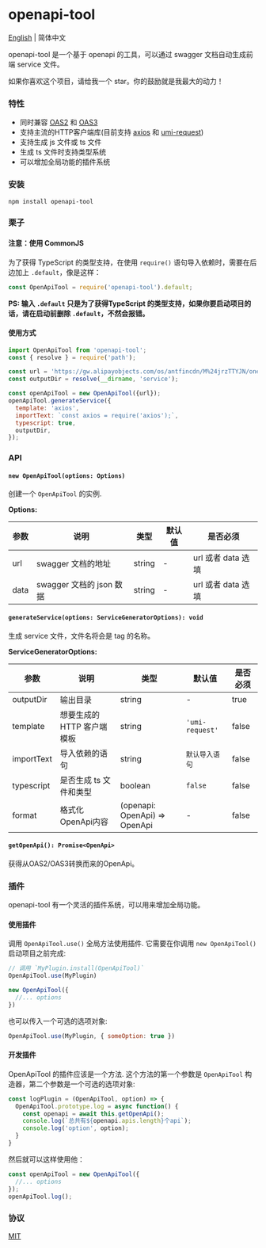 # openapi-tool

[English](https://github.com/huajiayi/openapi-tool) | 简体中文

openapi-tool 是一个基于 openapi 的工具，可以通过 swagger 文档自动生成前端 service 文件。

如果你喜欢这个项目，请给我一个 star。你的鼓励就是我最大的动力！

### 特性

- 同时兼容 [OAS2](https://swagger.io/specification/v2/) 和 [OAS3](https://swagger.io/specification/)
- 支持主流的HTTP客户端库(目前支持 [axios](https://github.com/axios/axios) 和 [umi-request](https://github.com/umijs/umi-request))
- 支持生成 js 文件或 ts 文件
- 生成 ts 文件时支持类型系统
- 可以增加全局功能的插件系统

### 安装

```
npm install openapi-tool
```

### 栗子

#### 注意：使用 CommonJS

为了获得 TypeScript 的类型支持，在使用 `require()` 语句导入依赖时，需要在后边加上 `.default`，像是这样：

```js
const OpenApiTool = require('openapi-tool').default;
```
**PS: 输入 `.default` 只是为了获得TypeScript 的类型支持，如果你要启动项目的话，请在启动前删除 `.default`，不然会报错。**

#### 使用方式

```js
import OpenApiTool from 'openapi-tool';
const { resolve } = require('path');

const url = 'https://gw.alipayobjects.com/os/antfincdn/M%24jrzTTYJN/oneapi.json';
const outputDir = resolve(__dirname, 'service');

const openApiTool = new OpenApiTool({url});
openApiTool.generateService({
  template: 'axios',
  importText: `const axios = require('axios');`,
  typescript: true,
  outputDir,
});
```
### API

#### `new OpenApiTool(options: Options)`

创建一个 `OpenApiTool` 的实例.

**Options:**

| 参数 | 说明 | 类型 | 默认值 | 是否必须 |
| ------ | ------ | ------ | ------ | ------ |
| url | swagger 文档的地址  | string | - | url 或者 data 选填 |
| data | swagger 文档的 json 数据 | string | - | url 或者 data 选填 |

#### `generateService(options: ServiceGeneratorOptions): void`

生成 service 文件，文件名将会是 tag 的名称。

**ServiceGeneratorOptions:**

| 参数 | 说明 | 类型 | 默认值 | 是否必须 |
| ------ | ------ | ------ | ------ | ------ |
| outputDir | 输出目录  | string | - | true |
| template | 想要生成的 HTTP 客户端模板 | string | `'umi-request'` | false |
| importText | 导入依赖的语句  | string | `默认导入语句` | false |
| typescript | 是否生成 ts 文件和类型  | boolean | `false` | false |
| format | 格式化OpenApi内容  | (openapi: OpenApi) => OpenApi | - | false |

#### `getOpenApi(): Promise<OpenApi>`

获得从OAS2/OAS3转换而来的OpenApi。

### 插件

openapi-tool 有一个灵活的插件系统，可以用来增加全局功能。

#### 使用插件

调用 `OpenApiTool.use()` 全局方法使用插件. 它需要在你调用 `new OpenApiTool()` 启动项目之前完成:

```js
// 调用 `MyPlugin.install(OpenApiTool)`
OpenApiTool.use(MyPlugin)

new OpenApiTool({
  //... options
})
```

也可以传入一个可选的选项对象:

```js
OpenApiTool.use(MyPlugin, { someOption: true })
```

#### 开发插件

OpenApiTool 的插件应该是一个方法. 这个方法的第一个参数是 `OpenApiTool` 构造器，第二个参数是一个可选的选项对象:

```js
const logPlugin = (OpenApiTool, option) => {
  OpenApiTool.prototype.log = async function() {
    const openapi = await this.getOpenApi();
    console.log(`总共有${openapi.apis.length}个api`);
    console.log('option', option);
  }
}
```

然后就可以这样使用他：

```js
const openApiTool = new OpenApiTool({
  //... options
});
openApiTool.log();
```

### 协议

[MIT](https://github.com/huajiayi/openapi-tool/blob/main/LICENSE)